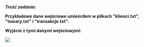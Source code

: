 ***Treść zadania:***






**Przykładowe dane wejściowe umieściłem w plikach "klienci.txt", "towary.txt" i "transakcje.txt".**



**Wyjście z tymi danymi wejściowymi:**



![](README.img/przykład.png)
